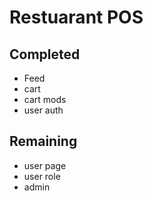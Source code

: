 # Restuarant POS

## Completed

- Feed
- cart
- cart mods
- user auth

## Remaining

- user page
- user role
- admin
